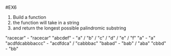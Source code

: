 #EX6

1. Build a function
2. the function will take in a string
3. and return the longest possible palindromic substring

"racecar" - "racecar"
"abcdef" - "a" / "b" / "c" / "d" / "e" / "f"
"a" - "a"
"acdfdcabbbaccc" - "acdfdca" / "cabbbac"
"babad" - "bab" / "aba"
"cbbd" - "bb"